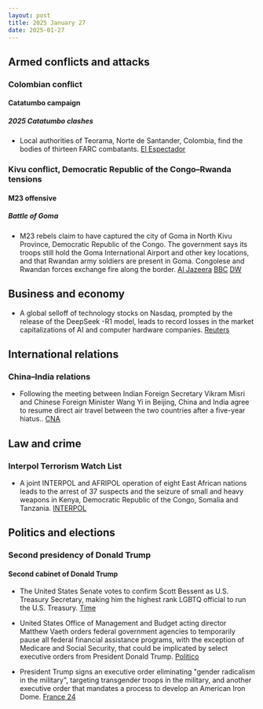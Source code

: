 ```yaml
---
layout: post
title: 2025 January 27
date: 2025-01-27
---
```


## Armed conflicts and attacks

### Colombian conflict

#### Catatumbo campaign

##### 2025 Catatumbo clashes

- Local authorities of Teorama, Norte de Santander, Colombia, find the bodies of thirteen FARC combatants. [El Espectador](https://www.elespectador.com/judicial/urgente-catatumbo-hoy-encuentran-13-cuerpos-sin-vida-en-zona-rural-de-teorama-noticias-hoy/)

### Kivu conflict, Democratic Republic of the Congo–Rwanda tensions

#### M23 offensive

##### Battle of Goma

- M23 rebels claim to have captured the city of Goma in North Kivu Province, Democratic Republic of the Congo. The government says its troops still hold the Goma International Airport and other key locations, and that Rwandan army soldiers are present in Goma. Congolese and Rwandan forces exchange fire along the border. [Al Jazeera](https://www.aljazeera.com/news/2025/1/27/declaration-of-war-m23-rebels-claim-to-have-captured-key-dr-congo-city) [BBC](https://www.bbc.com/news/articles/c0qwlkydxxko) [DW](https://www.dw.com/en/dr-congo-says-rwanda-army-in-goma/a-71422564)

## Business and economy

- A global selloff of technology stocks on Nasdaq, prompted by the release of the DeepSeek -R1 model, leads to record losses in the market capitalizations of AI and computer hardware companies. [Reuters](https://www.reuters.com/technology/chinas-deepseek-sets-off-ai-market-rout-2025-01-27/)

## International relations

### China–India relations

- Following the meeting between Indian Foreign Secretary Vikram Misri and Chinese Foreign Minister Wang Yi in Beijing, China and India agree to resume direct air travel between the two countries after a five-year hiatus.. [CNA](https://www.channelnewsasia.com/asia/india-china-agree-resume-air-travel-after-five-years-4899321)

## Law and crime

### Interpol Terrorism Watch List

- A joint INTERPOL and AFRIPOL operation of eight East African nations leads to the arrest of 37 suspects and the seizure of small and heavy weapons in Kenya, Democratic Republic of the Congo, Somalia and Tanzania. [INTERPOL](https://www.interpol.int/en/News-and-Events/News/2025/37-terror-suspects-arrested-in-East-African-operation)

## Politics and elections

### Second presidency of Donald Trump

#### Second cabinet of Donald Trump

- The United States Senate votes to confirm Scott Bessent as U.S. Treasury Secretary, making him the highest rank LGBTQ official to run the U.S. Treasury. [Time](https://time.com/7210423/scott-bessent-confirmed-trump-treasury-secretary/)

- United States Office of Management and Budget acting director Matthew Vaeth orders federal government agencies to temporarily pause all federal financial assistance programs, with the exception of Medicare and Social Security, that could be implicated by select executive orders from President Donald Trump. [Politico](https://www.politico.com/news/2025/01/27/trump-freezes-federal-aid-omb-00200891)

- President Trump signs an executive order eliminating "gender radicalism in the military", targeting transgender troops in the military, and another executive order that mandates a process to develop an American Iron Dome. [France 24](https://www.france24.com/en/americas/20250128-trump-signs-executive-orders-aimed-at-trans-troops-mandates-american-iron-dome)